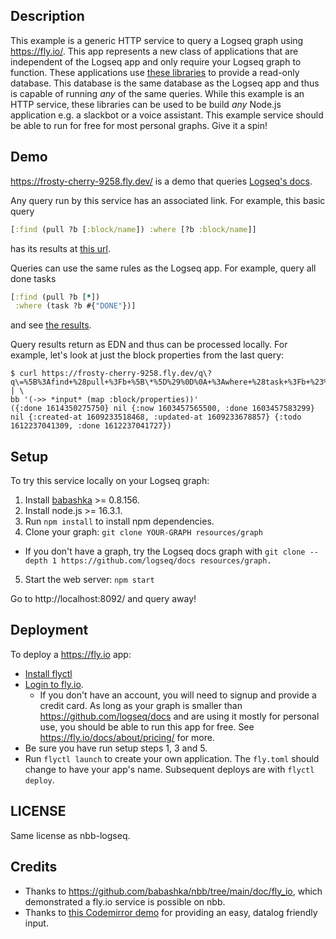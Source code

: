 ## Description

This example is a generic HTTP service to query a Logseq graph using
https://fly.io/. This app represents a new class of applications that are
independent of the Logseq app and only require your Logseq graph to function.
These applications use [these
libraries](https://github.com/logseq/logseq/tree/master/deps) to provide a
read-only database. This database is the same database as the Logseq app and
thus is capable of running _any_ of the same queries. While this example is an
HTTP service, these libraries can be used to be build _any_ Node.js application
e.g. a slackbot or a voice assistant. This example service should be able to run
for free for most personal graphs. Give it a spin!

## Demo

https://frosty-cherry-9258.fly.dev/ is a demo that queries [Logseq's
docs](https://github.com/logseq/docs).

Any query run by this service has an associated link. For example, this basic query
```clojure
[:find (pull ?b [:block/name]) :where [?b :block/name]]
```
has its results at [this url](https://frosty-cherry-9258.fly.dev/q?q=%5B%3Afind+%28pull+%3Fb+%5B%3Ablock%2Fname%5D%29+%3Awhere+%5B%3Fb+%3Ablock%2Fname%5D%5D).

Queries can use the same rules as the Logseq app. For example, query all done tasks

```clojure
[:find (pull ?b [*])
 :where (task ?b #{"DONE"})]
```

and see [the results](https://frosty-cherry-9258.fly.dev/q?q=%5B%3Afind+%28pull+%3Fb+%5B*%5D%29%0D%0A+%3Awhere+%28task+%3Fb+%23%7B%22DONE%22%7D%29%5D).

Query results return as EDN and thus can be processed locally. For example, let's look
at just the block properties from the last query:

```shell
$ curl https://frosty-cherry-9258.fly.dev/q\?q\=%5B%3Afind+%28pull+%3Fb+%5B\*%5D%29%0D%0A+%3Awhere+%28task+%3Fb+%23%7B%22DONE%22%7D%29%5D | \
bb '(->> *input* (map :block/properties))'
({:done 1614350275750} nil {:now 1603457565500, :done 1603457583299} nil {:created-at 1609233518468, :updated-at 1609233678857} {:todo 1612237041309, :done 1612237041727})
```

## Setup

To try this service locally on your Logseq graph:

1. Install [babashka](https://github.com/babashka/babashka) >= 0.8.156.
2. Install node.js >= 16.3.1.
3. Run `npm install` to install npm dependencies.
4. Clone your graph: `git clone YOUR-GRAPH resources/graph`
  * If you don't have a graph, try the Logseq docs
  graph with `git clone --depth 1 https://github.com/logseq/docs resources/graph.`
5. Start the web server: `npm start`

Go to http://localhost:8092/ and query away!

## Deployment

To deploy a https://fly.io app:
* [Install flyctl](https://fly.io/docs/getting-started/installing-flyctl/)
* [Login to fly.io](https://fly.io/docs/getting-started/log-in-to-fly/).
  * If you don't have an account, you will need to signup and provide a credit card. As long as your graph is smaller than https://github.com/logseq/docs and are using it mostly for personal use, you should be able to run this app for free. See https://fly.io/docs/about/pricing/ for more.
* Be sure you have run setup steps 1, 3 and 5.
* Run `flyctl launch` to create your own application. The `fly.toml` should change to have your app's name. Subsequent deploys are with `flyctl deploy`.

## LICENSE
Same license as nbb-logseq.

## Credits
* Thanks to https://github.com/babashka/nbb/tree/main/doc/fly_io, which demonstrated a fly.io service is possible on nbb.
* Thanks to [this Codemirror demo](https://codemirror.net/5/mode/clojure/index.html) for providing an easy, datalog friendly input.
